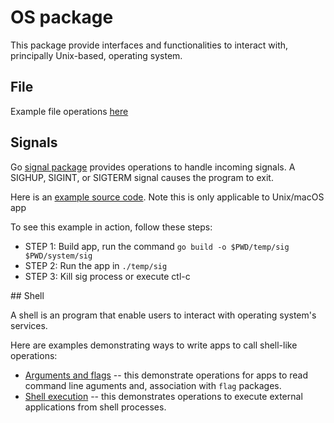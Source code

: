 # OS package

This package provide interfaces and functionalities to interact with, principally Unix-based, operating system.

## File

Example file operations [here](./file/file_test.go)

## Signals

Go [signal package](https://pkg.go.dev/os/signal) provides operations to handle incoming signals. A SIGHUP, SIGINT, or SIGTERM signal causes the program to exit.

Here is an [example source code](./sig/main.go). Note this is only applicable to Unix/macOS app

To see this example in action, follow these steps:

* STEP 1: Build app, run the command `go build -o $PWD/temp/sig $PWD/system/sig`
* STEP 2: Run the app in `./temp/sig`
* STEP 3: Kill sig process or execute ctl-c

## Shell

A shell is an program that enable users to interact with operating system's services.

Here are examples demonstrating ways to write apps to call shell-like operations:

* [Arguments and flags](./args/main.go) -- this demonstrate operations for apps to read command line aguments and, association with `flag` packages.
* [Shell execution](./shell/exec_test.go) -- this demonstrates operations to execute external applications from shell processes.
